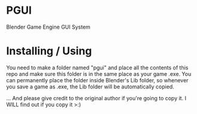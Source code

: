 # PGUI
Blender Game Engine GUI System

# Installing / Using

You need to make a folder named "pgui" and place all the contents of this repo and make sure this folder is in the same place as your game .exe.
You can permanently place the folder inside Blender's Lib folder, so whenever you save a game as .exe, the Lib folder will be automatically copied.

... And please give credit to the original author if you're going to copy it. I WILL find out if you copy it >:)
